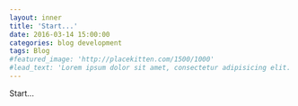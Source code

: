 ```yaml
---
layout: inner
title: 'Start...'
date: 2016-03-14 15:00:00
categories: blog development
tags: Blog
#featured_image: 'http://placekitten.com/1500/1000'
#lead_text: 'Lorem ipsum dolor sit amet, consectetur adipisicing elit. Expedita maiores quisquam id sunt, a architecto molestias velit, distinctio quidem non, nostrum provident quibusdam enim. Neque ipsam temporibus commodi facere minima.'
---
```


Start...